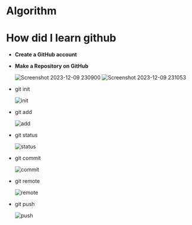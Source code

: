 # Algorithm

# How did I learn github

- **Create a GitHub account**
- **Make a Repository on GitHub**
    
    ![Screenshot 2023-12-09 230900](https://github.com/HasanASalah/Hasan/assets/152902952/920316c9-b3b7-42ab-891a-878b37ea4e5e)
![Screenshot 2023-12-09 231053](https://github.com/HasanASalah/Hasan/assets/152902952/e693c668-23e5-469e-97b5-164febf2a288)

    
    
    
- git init
    
   ![init](https://github.com/HasanASalah/Hasan/assets/152902952/eee58233-88a7-4f03-854f-2a209d3368a4)

- git add
    
    ![add](https://github.com/HasanASalah/Hasan/assets/152902952/cb409d0c-b38b-4ed6-a39f-b871917b342b)

    
- git status
    
   ![status](https://github.com/HasanASalah/Hasan/assets/152902952/6d2daeea-cda6-4a2e-ac15-dd336cb76677)
 
    
- git commit
    
   ![commit](https://github.com/HasanASalah/Hasan/assets/152902952/4679399d-ec54-4961-9d71-4749578c2944)

    
- git remote
    
    ![remote](https://github.com/HasanASalah/Hasan/assets/152902952/617cdf0c-d535-4069-9a17-93d286deeec4)

    
- git push
    
    ![push](https://github.com/HasanASalah/Hasan/assets/152902952/567d39dd-3853-49ce-ab72-2729ac838100)
